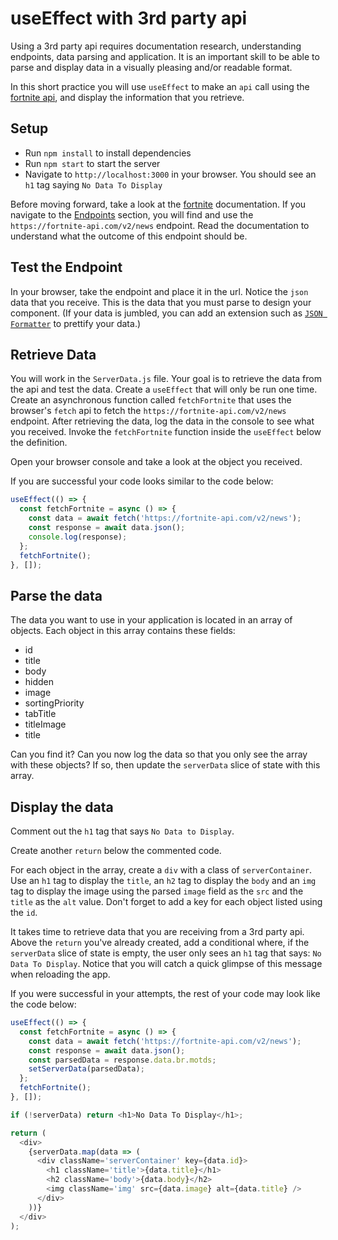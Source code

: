 # useEffect with 3rd party api

Using a 3rd party api requires documentation research, understanding endpoints,
data parsing and application. It is an important skill to be able to parse and
display data in a visually pleasing and/or readable format.

In this short practice you will use `useEffect` to make an `api` call using the
[fortnite api][fortnite], and display the information that you retrieve.

## Setup

- Run `npm install` to install dependencies
- Run `npm start` to start the server
- Navigate to `http://localhost:3000` in your browser.
  You should see an `h1` tag saying `No Data To Display`

Before moving forward, take a look at the [fortnite][fortnite] documentation. If
you navigate to the [Endpoints][endpoints] section, you will find and use the
`https://fortnite-api.com/v2/news` endpoint. Read the documentation to
understand what the outcome of this endpoint should be.

## Test the Endpoint

In your browser, take the endpoint and place it in the url. Notice the `json`
data that you receive. This is the data that you must parse to design your
component. (If your data is jumbled, you can add an extension such as [`JSON
Formatter`][formatter] to prettify your data.)

## Retrieve Data

You will work in the `ServerData.js` file. Your goal is to retrieve the
data from the api and test the data. Create a `useEffect` that will only be run
one time. Create an asynchronous function called `fetchFortnite` that uses the
browser's `fetch` api to fetch the `https://fortnite-api.com/v2/news` endpoint.
After retrieving the data, log the data in the console to see what you received.
Invoke the `fetchFortnite` function inside the `useEffect` below the definition.

Open your browser console and take a look at the object you received.

If you are successful your code looks similar to the code below:

```js
useEffect(() => {
  const fetchFortnite = async () => {
    const data = await fetch('https://fortnite-api.com/v2/news');
    const response = await data.json();
    console.log(response);
  };
  fetchFortnite();
}, []);
```

## Parse the data

The data you want to use in your application is located in an array of objects.
Each object in this array contains these fields:

- id
- title
- body
- hidden
- image
- sortingPriority
- tabTitle
- titleImage
- title

Can you find it? Can you now log the data so that you only see the array with
these objects? If so, then update the `serverData` slice of state with this
array.

## Display the data

Comment out the `h1` tag that says `No Data to Display`.

Create another `return` below the commented code.

For each object in the array, create a `div` with a class of `serverContainer`.
Use an `h1` tag to display the `title`, an `h2` tag to display the `body` and an
`img` tag to display the image using the parsed `image` field as the `src` and
the `title` as the `alt` value.
Don't forget to add a key for each object listed using the `id`.

It takes time to retrieve data that you are receiving from a 3rd party api.
Above the `return` you've already created, add a conditional where, if the
`serverData` slice of state is empty, the user only sees an `h1` tag that says:
`No Data To Display`. Notice that you will catch a quick glimpse of this message
when reloading the app.

If you were successful in your attempts, the rest
of your code may look like the code below:

```js
useEffect(() => {
  const fetchFortnite = async () => {
    const data = await fetch('https://fortnite-api.com/v2/news');
    const response = await data.json();
    const parsedData = response.data.br.motds;
    setServerData(parsedData);
  };
  fetchFortnite();
}, []);

if (!serverData) return <h1>No Data To Display</h1>;

return (
  <div>
    {serverData.map(data => (
      <div className='serverContainer' key={data.id}>
        <h1 className='title'>{data.title}</h1>
        <h2 className='body'>{data.body}</h2>
        <img className='img' src={data.image} alt={data.title} />
      </div>
    ))}
  </div>
);
```

[fortnite]: https://fortnite-api.com
[endpoints]: https://dash.fortnite-api.com/endpoints/news
[formatter]: https://chrome.google.com/webstore/detail/json-formatter/bcjindcccaagfpapjjmafapmmgkkhgoa?hl=en
